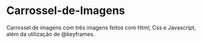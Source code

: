 # Carrossel-de-Imagens
Carrossel de imagens com três imagens feitos com Html, Css e Javascript, além da utilização de @keyframes.
